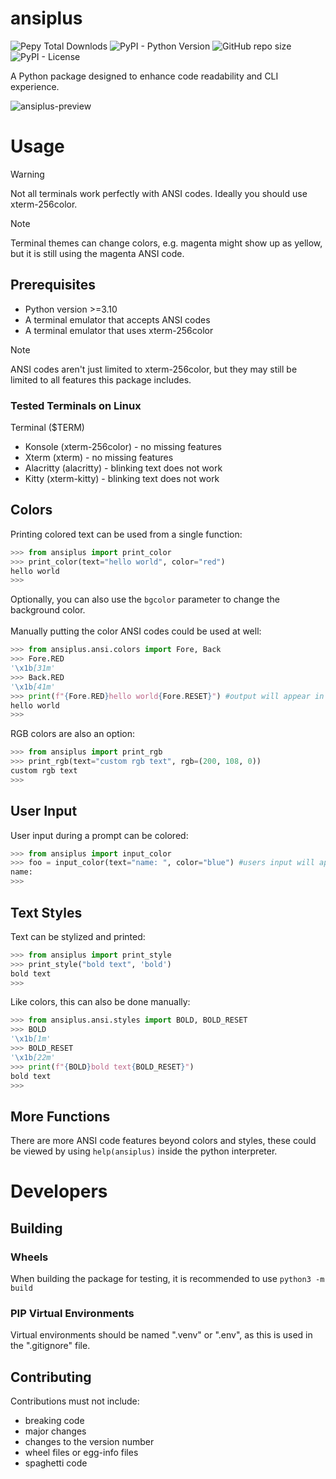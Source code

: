 # ansiplus
![Pepy Total Downlods](https://img.shields.io/pepy/dt/ansiplus?color=blue)
![PyPI - Python Version](https://img.shields.io/pypi/pyversions/ansiplus)
![GitHub repo size](https://img.shields.io/github/repo-size/xyzpw/ansiplus)
![PyPI - License](https://img.shields.io/pypi/l/ansiplus)

A Python package designed to enhance code readability and CLI experience.

![ansiplus-preview](https://github.com/xyzpw/ansiplus/assets/76017734/bf852703-e04a-444e-aa78-7bdaae98ac41)

# Usage
> [!WARNING]
> Not all terminals work perfectly with ANSI codes.
> Ideally you should use xterm-256color.

> [!NOTE]
> Terminal themes can change colors, e.g. magenta might show up as yellow, but it is still using the magenta ANSI code.

## Prerequisites
- Python version >=3.10
- A terminal emulator that accepts ANSI codes
- A terminal emulator that uses xterm-256color

> [!NOTE]
> ANSI codes aren't just limited to xterm-256color, but they may still be limited to all features this package includes.

### Tested Terminals on Linux
Terminal ($TERM)
- Konsole (xterm-256color) - no missing features
- Xterm (xterm) - no missing features
- Alacritty (alacritty) - blinking text does not work
- Kitty (xterm-kitty) - blinking text does not work

## Colors
Printing colored text can be used from a single function:
```python
>>> from ansiplus import print_color
>>> print_color(text="hello world", color="red")
hello world
>>>
```
Optionally, you can also use the `bgcolor` parameter to change the background color.<br><br>
Manually putting the color ANSI codes could be used at well:
```python
>>> from ansiplus.ansi.colors import Fore, Back
>>> Fore.RED
'\x1b[31m'
>>> Back.RED
'\x1b[41m'
>>> print(f"{Fore.RED}hello world{Fore.RESET}") #output will appear in red
hello world
>>>
```

RGB colors are also an option:
```python
>>> from ansiplus import print_rgb
>>> print_rgb(text="custom rgb text", rgb=(200, 108, 0))
custom rgb text
>>>
```

## User Input
User input during a prompt can be colored:
```python
>>> from ansiplus import input_color
>>> foo = input_color(text="name: ", color="blue") #users input will appear in blue
name:
>>>
```

## Text Styles
Text can be stylized and printed:
```python
>>> from ansiplus import print_style
>>> print_style("bold text", 'bold')
bold text
>>>
```
Like colors, this can also be done manually:
```python
>>> from ansiplus.ansi.styles import BOLD, BOLD_RESET
>>> BOLD
'\x1b[1m'
>>> BOLD_RESET
'\x1b[22m'
>>> print(f"{BOLD}bold text{BOLD_RESET}")
bold text
>>>
```

## More Functions
There are more ANSI code features beyond colors and styles, these could be viewed by using `help(ansiplus)` inside the python interpreter.

# Developers

## Building
### Wheels
When building the package for testing, it is recommended to use `python3 -m build`
### PIP Virtual Environments
Virtual environments should be named ".venv" or ".env", as this is used in the ".gitignore" file.

## Contributing
Contributions must not include:
- breaking code
- major changes
- changes to the version number
- wheel files or egg-info files
- spaghetti code


